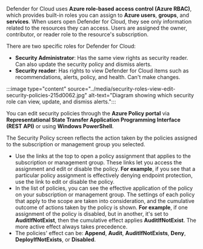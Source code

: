 Defender for Cloud uses **Azure role-based access control (Azure RBAC)**, which provides built-in roles you can assign to **Azure users**, **groups**, and **services**. When users open Defender for Cloud, they see only information related to the resources they can access. Users are assigned the owner, contributor, or reader role to the resource's subscription.

There are two specific roles for Defender for Cloud:

 -  **Security Administrator**: Has the same view rights as security reader. Can also update the security policy and dismiss alerts.
 -  **Security reader**: Has rights to view Defender for Cloud items such as recommendations, alerts, policy, and health. Can't make changes.

:::image type="content" source="../media/security-roles-view-edit-security-policies-215d0062.jpg" alt-text="Diagram showing which security role can view, update, and dismiss alerts.":::


You can edit security policies through the **Azure Policy portal** via **Representational State Transfer Application Programming Interface (REST API)** or using **Windows PowerShell**.

The Security Policy screen reflects the action taken by the policies assigned to the subscription or management group you selected.

 -  Use the links at the top to open a policy assignment that applies to the subscription or management group. These links let you access the assignment and edit or disable the policy. **For example**, if you see that a particular policy assignment is effectively denying endpoint protection, use the link to edit or disable the policy.
 -  In the list of policies, you can see the effective application of the policy on your subscription or management group. The settings of each policy that apply to the scope are taken into consideration, and the cumulative outcome of actions taken by the policy is shown. **For example**, if one assignment of the policy is disabled, but in another, it's set to **AuditIfNotExist**, then the cumulative effect applies **AuditIfNotExist**. The more active effect always takes precedence.
 -  The policies' effect can be: **Append**, **Audit**, **AuditIfNotExists**, **Deny**, **DeployIfNotExists**, or **Disabled**.
